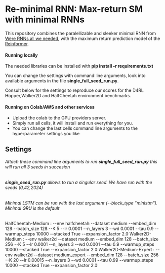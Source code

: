 # Re-minimal RNN: Max-return SM with minimal RNNs

This repository combines the paralellizable and sleeker minimal RNN from [Were RNNs all we needed](https://arxiv.org/abs/2410.01201), with the maximum return prediction model of the [Reinformer](https://arxiv.org/abs/2405.08740).

#### Running locally
The needed libraries can be installed with **pip install -r requirements.txt**

You can change the settings with command line arguments, look into available arguments in the file **single_full_seed_run.py**.

Consult below for the settings to reproduce our scores for the D4RL Hopper,Walker2D and HalfCheetah environment benchmarks.

#### Running on Colab/AWS and other services
- Upload the colab to the GPU providers server.
- Simply run all cells, it will install and run everything for you.
- You can change the last cells command line arguments to the hyperparameter settings you like


## Settings
###### Attach these command line arguments to run **single_full_seed_run.py** this will run all 3 seeds in succesion
###### **single_seed_run.py** allows to run a singular seed. We have run with the seeds (0,42,2024)
###### Minimal LSTM can be run with the last argument (--block_type "minlstm"). Minimal GRU is the default
HalfCheetah-Medium :  --env halfcheetah --dataset medium --embed_dim 128 --batch_size 128 --K 5 --lr 0.0001 --n_layers 3 --wd 0.0001 --tau 0.9 --warmup_steps 10000 --stacked True --expansion_factor 2.0 
Walker2D-Medium : --env walker2d --dataset medium --embed_dim 128 --batch_size 256 --K 5 --lr 0.0001 --n_layers 3 --wd 0.0001 --tau 0.9 --warmup_steps 10000 --stacked True --expansion_factor 2.0
Walker2D-Medium-Expert : --env walker2d --dataset medium_expert --embed_dim 128 --batch_size 256 --K 20 --lr 0.00015 --n_layers 3 --wd 0.0001 --tau 0.99 --warmup_steps 10000 --stacked True --expansion_factor 2.0 
